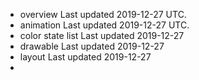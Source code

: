 - overview
    Last updated 2019-12-27 UTC.
- animation
    Last updated 2019-12-27 UTC.
- color state list
    Last updated 2019-12-27
- drawable
    Last updated 2019-12-27
- layout
    Last updated 2019-12-27
- 